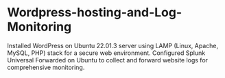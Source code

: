 # Wordpress-hosting-and-Log-Monitoring
Installed WordPress on Ubuntu 22.01.3 server using LAMP (Linux, Apache, MySQL, PHP) stack for a secure web environment. Configured Splunk Universal Forwarded on Ubuntu to collect and forward website logs for comprehensive monitoring.
